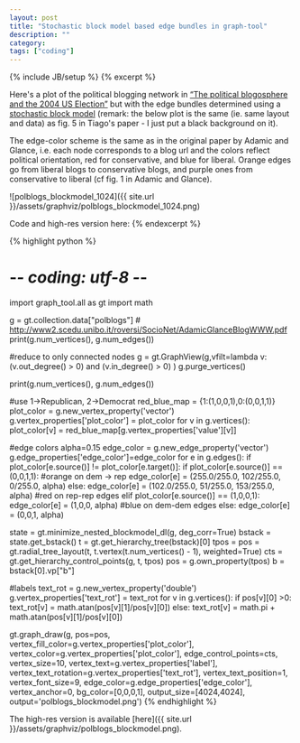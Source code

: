 ```yaml
---
layout: post
title: "Stochastic block model based edge bundles in graph-tool"
description: ""
category:
tags: ["coding"]
---
```

{% include JB/setup %}
{% excerpt %}

Here's a plot of the political blogging network in [“The political blogosphere and the 2004 US Election”](http://dx.doi.org/10.1145/1134271.1134277) but with the edge bundles determined using a [stochastic block model](http://arxiv.org/abs/1310.4377) (remark: the below plot is the same (ie. same layout and data) as fig. 5 in Tiago's paper - I just put a black background on it).

The edge-color scheme is the same as in the original paper by Adamic and Glance, i.e. each node corresponds to a blog url and the colors reflect political orientation, red for conservative, and blue for liberal. Orange edges go from liberal blogs to conservative blogs, and purple ones from conservative to liberal (cf  fig. 1 in Adamic and Glance).

![polblogs_blockmodel_1024]({{ site.url }}/assets/graphviz/polblogs_blockmodel_1024.png)


Code and high-res version here:
{% endexcerpt %}

{% highlight python %}
# -*- coding: utf-8 -*-
import graph_tool.all as gt
import math

g = gt.collection.data["polblogs"] #  http://www2.scedu.unibo.it/roversi/SocioNet/AdamicGlanceBlogWWW.pdf
print(g.num_vertices(), g.num_edges())

#reduce to only connected nodes
g = gt.GraphView(g,vfilt=lambda v: (v.out_degree() > 0) and (v.in_degree() > 0) )
g.purge_vertices()

print(g.num_vertices(), g.num_edges())

#use 1->Republican, 2->Democrat
red_blue_map = {1:(1,0,0,1),0:(0,0,1,1)}
plot_color = g.new_vertex_property('vector<double>')
g.vertex_properties['plot_color'] = plot_color
for v in g.vertices():
    plot_color[v] = red_blue_map[g.vertex_properties['value'][v]]

#edge colors
alpha=0.15
edge_color = g.new_edge_property('vector<double>')
g.edge_properties['edge_color']=edge_color
for e in g.edges():
    if plot_color[e.source()] != plot_color[e.target()]:
        if plot_color[e.source()] == (0,0,1,1):
            #orange on dem -> rep
            edge_color[e] = (255.0/255.0, 102/255.0, 0/255.0, alpha)
        else:
            edge_color[e] = (102.0/255.0, 51/255.0, 153/255.0, alpha)
    #red on rep-rep edges
    elif plot_color[e.source()] == (1,0,0,1):
        edge_color[e] = (1,0,0, alpha)
    #blue on dem-dem edges
    else:
        edge_color[e] = (0,0,1, alpha)

state = gt.minimize_nested_blockmodel_dl(g, deg_corr=True)
bstack = state.get_bstack()
t = gt.get_hierarchy_tree(bstack)[0]
tpos = pos = gt.radial_tree_layout(t, t.vertex(t.num_vertices() - 1), weighted=True)
cts = gt.get_hierarchy_control_points(g, t, tpos)
pos = g.own_property(tpos)
b = bstack[0].vp["b"]

#labels
text_rot = g.new_vertex_property('double')
g.vertex_properties['text_rot'] = text_rot
for v in g.vertices():
    if pos[v][0] >0:
        text_rot[v] = math.atan(pos[v][1]/pos[v][0])
    else:
        text_rot[v] = math.pi + math.atan(pos[v][1]/pos[v][0])

gt.graph_draw(g, pos=pos, vertex_fill_color=g.vertex_properties['plot_color'],
            vertex_color=g.vertex_properties['plot_color'],
            edge_control_points=cts,
            vertex_size=10,
            vertex_text=g.vertex_properties['label'],
            vertex_text_rotation=g.vertex_properties['text_rot'],
            vertex_text_position=1,
            vertex_font_size=9,
            edge_color=g.edge_properties['edge_color'],
            vertex_anchor=0,
            bg_color=[0,0,0,1],
            output_size=[4024,4024],
            output='polblogs_blockmodel.png')
{% endhighlight %}

The high-res version is available [here]({{ site.url }}/assets/graphviz/polblogs_blockmodel.png).
